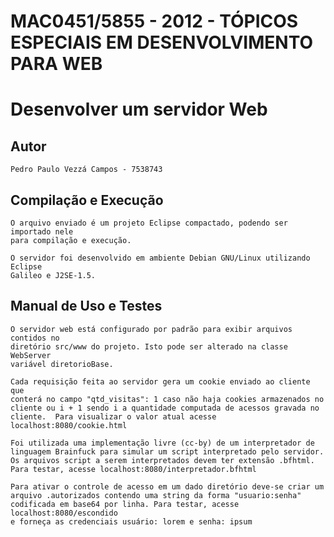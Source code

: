 # MAC0451/5855 - 2012 - TÓPICOS ESPECIAIS EM DESENVOLVIMENTO PARA WEB
# Desenvolver um servidor Web

## Autor
	Pedro Paulo Vezzá Campos - 7538743

## Compilação e Execução
	O arquivo enviado é um projeto Eclipse compactado, podendo ser importado nele
	para compilação e execução. 
	
	O servidor foi desenvolvido em ambiente Debian GNU/Linux utilizando Eclipse
	Galileo e J2SE-1.5.

## Manual de Uso e Testes
	O servidor web está configurado por padrão para exibir arquivos contidos no
	diretório src/www do projeto. Isto pode ser alterado na classe WebServer 
	variável diretorioBase.

	Cada requisição feita ao servidor gera um cookie enviado ao cliente que
	conterá no campo "qtd_visitas": 1 caso não haja cookies armazenados no 
	cliente ou i + 1 sendo i a quantidade computada de acessos gravada no 
	cliente.  Para visualizar o valor atual acesse localhost:8080/cookie.html
	
	Foi utilizada uma implementação livre (cc-by) de um interpretador de 
	linguagem Brainfuck para simular um script interpretado pelo servidor.
	Os arquivos script a serem interpretados devem ter extensão .bfhtml.
	Para testar, acesse localhost:8080/interpretador.bfhtml
	
	Para ativar o controle de acesso em um dado diretório deve-se criar um
	arquivo .autorizados contendo uma string da forma "usuario:senha" 
	codificada em base64 por linha. Para testar, acesse localhost:8080/escondido
	e forneça as credenciais usuário: lorem e senha: ipsum 

